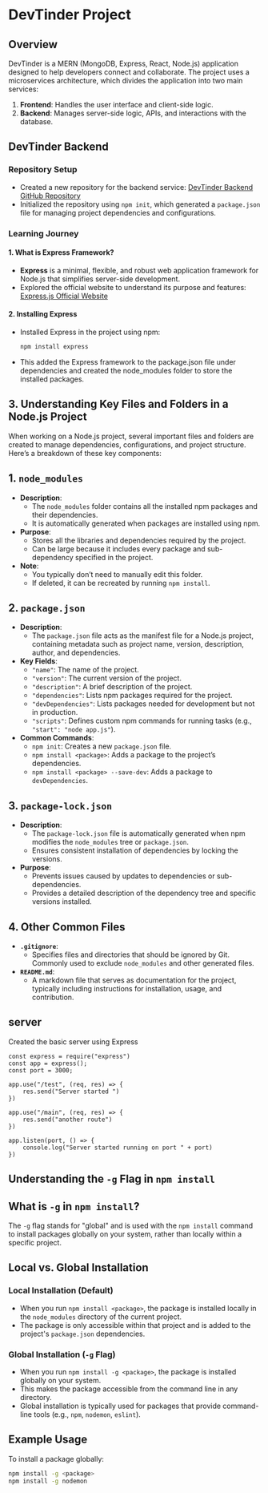 # DevTinder Project 

## Overview
DevTinder is a MERN (MongoDB, Express, React, Node.js) application designed to help developers connect and collaborate. The project uses a microservices architecture, which divides the application into two main services:
1. **Frontend**: Handles the user interface and client-side logic.
2. **Backend**: Manages server-side logic, APIs, and interactions with the database.

## DevTinder Backend

### Repository Setup
- Created a new repository for the backend service: [DevTinder Backend GitHub Repository](https://github.com/akshadjaiswal/devTinder-backend)
- Initialized the repository using `npm init`, which generated a `package.json` file for managing project dependencies and configurations.

### Learning Journey

#### 1. What is Express Framework?
- **Express** is a minimal, flexible, and robust web application framework for Node.js that simplifies server-side development.
- Explored the official website to understand its purpose and features: [Express.js Official Website](https://expressjs.com)

#### 2. Installing Express
- Installed Express in the project using npm:
  ```bash
  npm install express
  ```
- This added the Express framework to the package.json file under dependencies and created the node_modules folder to store the installed packages.

##  3. Understanding Key Files and Folders in a Node.js Project

When working on a Node.js project, several important files and folders are created to manage dependencies, configurations, and project structure. Here’s a breakdown of these key components:

## 1. `node_modules`
- **Description**:
  - The `node_modules` folder contains all the installed npm packages and their dependencies.
  - It is automatically generated when packages are installed using npm.
- **Purpose**:
  - Stores all the libraries and dependencies required by the project.
  - Can be large because it includes every package and sub-dependency specified in the project.
- **Note**:
  - You typically don’t need to manually edit this folder.
  - If deleted, it can be recreated by running `npm install`.

## 2. `package.json`
- **Description**:
  - The `package.json` file acts as the manifest file for a Node.js project, containing metadata such as project name, version, description, author, and dependencies.
- **Key Fields**:
  - `"name"`: The name of the project.
  - `"version"`: The current version of the project.
  - `"description"`: A brief description of the project.
  - `"dependencies"`: Lists npm packages required for the project.
  - `"devDependencies"`: Lists packages needed for development but not in production.
  - `"scripts"`: Defines custom npm commands for running tasks (e.g., `"start": "node app.js"`).
- **Common Commands**:
  - `npm init`: Creates a new `package.json` file.
  - `npm install <package>`: Adds a package to the project’s dependencies.
  - `npm install <package> --save-dev`: Adds a package to `devDependencies`.

## 3. `package-lock.json`
- **Description**:
  - The `package-lock.json` file is automatically generated when npm modifies the `node_modules` tree or `package.json`.
  - Ensures consistent installation of dependencies by locking the versions.
- **Purpose**:
  - Prevents issues caused by updates to dependencies or sub-dependencies.
  - Provides a detailed description of the dependency tree and specific versions installed.

## 4. Other Common Files
- **`.gitignore`**:
  - Specifies files and directories that should be ignored by Git. Commonly used to exclude `node_modules` and other generated files.
- **`README.md`**:
  - A markdown file that serves as documentation for the project, typically including instructions for installation, usage, and contribution.


## server

Created the basic server using Express
```
const express = require("express")
const app = express();
const port = 3000;

app.use("/test", (req, res) => {
    res.send("Server started ")
})

app.use("/main", (req, res) => {
    res.send("another route")
})

app.listen(port, () => {
    console.log("Server started running on port " + port)
})

```

## Understanding the `-g` Flag in `npm install`

## What is `-g` in `npm install`?
The `-g` flag stands for "global" and is used with the `npm install` command to install packages globally on your system, rather than locally within a specific project.

## Local vs. Global Installation

### Local Installation (Default)
- When you run `npm install <package>`, the package is installed locally in the `node_modules` directory of the current project.
- The package is only accessible within that project and is added to the project's `package.json` dependencies.

### Global Installation (`-g` Flag)
- When you run `npm install -g <package>`, the package is installed globally on your system.
- This makes the package accessible from the command line in any directory.
- Global installation is typically used for packages that provide command-line tools (e.g., `npm`, `nodemon`, `eslint`).

## Example Usage
To install a package globally:
```bash
npm install -g <package>
npm install -g nodemon
```


